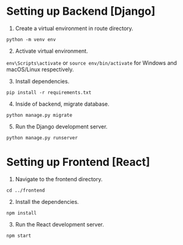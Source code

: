 <H1>Setting up Backend [Django]</H1>

1. Create a virtual environment in route directory.

`python -m venv env`


2. Activate virtual environment.

`env\Scripts\activate` or `source env/bin/activate` for Windows and macOS/Linux respectively.


3. Install dependencies.

`pip install -r requirements.txt`

4. Inside of backend, migrate database.

`python manage.py migrate`

5. Run the Django development server.

`python manage.py runserver`


<H1>Setting up Frontend [React]</H1>

1. Navigate to the frontend directory.

`cd ../frontend`


2. Install the dependencies.

`npm install`

3. Run the React development server.

`npm start`
